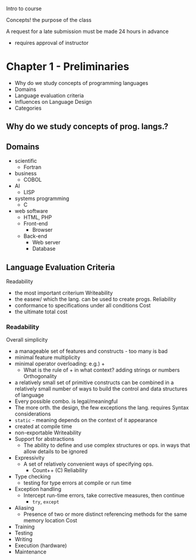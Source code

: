Intro to course

Concepts! the purpose of the class

A request for a late submission must be made 24 hours in advance
- requires approval of instructor

# Chapter 1 - Preliminaries
- Why do we study concepts of programming languages
- Domains
- Language evaluation criteria
- Influences on Language Design
- Categories

## Why do we study concepts of prog. langs.?

## Domains
- scientific
	- Fortran
- business
	- COBOL
- AI
	- LISP
- systems programming
	- C
- web software
	- HTML, PHP
	- Front-end
		- Browser
	- Back-end
		- Web server
		- Database

## Language Evaluation Criteria
Readability
- the most important criterium
Writeability
- the easew/ which the lang. can be used to create progs.
Reliability
- conformance to specifications under all conditions
Cost
- the ultimate total cost

### Readability
Overall simplicity
- a manageable set of features and constructs - too many is bad
- minimal feature multiplicity
- minimal operator overloading: e.g.) +
	- What is the rule of + in what context? adding strings or numbers
Orthogonality
- a relatively small set of primitive constructs can be combined in a relatively small number of ways to build the control and data structures of language
- Every possible combo. is legal/meaningful
- The more orth. the design, the few exceptions the lang. requires
Syntax considerations
- `static` - meaning depends on the context of it appearance
- created at compile time
- non-exportable
Writeability
- Support for abstractions
	- The ability to define and use complex structures or ops. in ways that allow details to be ignored
- Expressivity
	- A set of relatively convenient ways of specifying ops.
		- Count++ (C)
Reliability
- Type checking
	- testing for type errors at compile or run time
- Exception handling
	- Intercept run-time errors, take corrective measures, then continue
		- `try`, `except`
- Aliasing
	- Presence of two or more distinct referencing methods for the same memory location
Cost
- Training
- Testing
- Writing
- Execution (hardware)
- Maintenance


